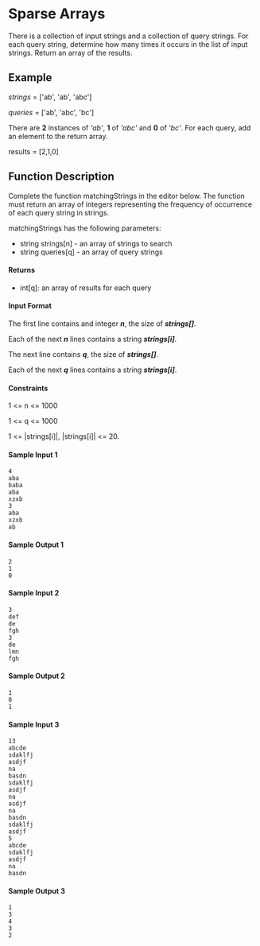 # Sparse Arrays

There is a collection of input strings and a collection of query strings. For each query string, determine how many times it occurs in the list of input strings. Return an array of the results.

## Example

_strings_ = ['ab', 'ab', 'abc']

_queries_ = ['ab', 'abc', 'bc']

There are **2** instances of _'ab'_, **1** of _'abc'_ and **0** of _'bc'_. For each query, add an element to the return array.

results = [2,1,0]

## Function Description

Complete the function matchingStrings in the editor below. The function must return an array of integers representing the frequency of occurrence of each query string in strings.

matchingStrings has the following parameters:

- string strings[n] - an array of strings to search
- string queries[q] - an array of query strings

#### Returns

- int[q]: an array of results for each query


#### Input Format

The first line contains and integer _**n**_, the size of _**strings[]**_.

Each of the next _**n**_ lines contains a string _**strings[i]**_.

The next line contains _**q**_, the size of _**strings[]**_.

Each of the next _**q**_ lines contains a string _**strings[i]**_.

#### Constraints

1 <= n <= 1000

1 <= q <= 1000

1 <= |strings[i]|, |strings[i]| <= 20.


#### Sample Input 1

```
4
aba
baba
aba
xzxb
3
aba
xzxb
ab
```


#### Sample Output 1

```
2
1
0
```

#### Sample Input 2

```
3
def
de
fgh
3
de
lmn
fgh
```

#### Sample Output 2

```
1
0
1
```
#### Sample Input 3

```
13
abcde
sdaklfj
asdjf
na
basdn
sdaklfj
asdjf
na
asdjf
na
basdn
sdaklfj
asdjf
5
abcde
sdaklfj
asdjf
na
basdn
```


#### Sample Output 3

```
1
3
4
3
2
```



